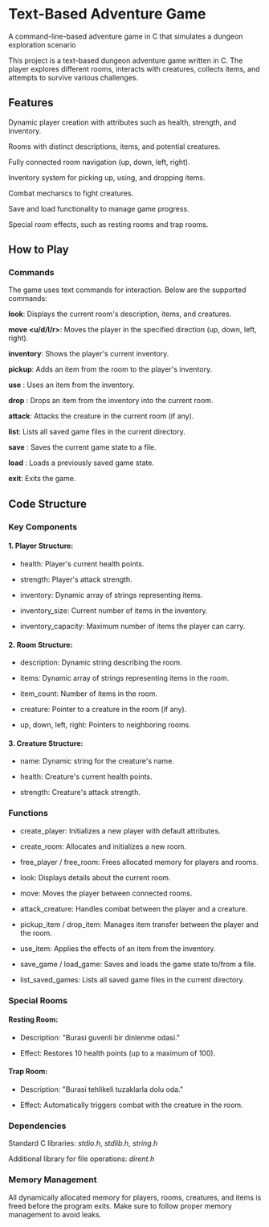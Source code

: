 # Text-Based Adventure Game
A command-line-based adventure game in C that simulates a dungeon exploration scenario

This project is a text-based dungeon adventure game written in C. The player explores different rooms, interacts with creatures, collects items, and attempts to survive various challenges.

## Features

Dynamic player creation with attributes such as health, strength, and inventory.

Rooms with distinct descriptions, items, and potential creatures.

Fully connected room navigation (up, down, left, right).

Inventory system for picking up, using, and dropping items.

Combat mechanics to fight creatures.

Save and load functionality to manage game progress.

Special room effects, such as resting rooms and trap rooms.

## How to Play

### Commands

The game uses text commands for interaction. Below are the supported commands:

**look**: Displays the current room's description, items, and creatures.

**move <u/d/l/r>**: Moves the player in the specified direction (up, down, left, right).

**inventory**: Shows the player's current inventory.

**pickup**: Adds an item from the room to the player's inventory.

**use** : Uses an item from the inventory.

**drop** : Drops an item from the inventory into the current room.

**attack**: Attacks the creature in the current room (if any).

**list**: Lists all saved game files in the current directory.

**save** : Saves the current game state to a file.

**load** : Loads a previously saved game state.

**exit**: Exits the game.




## Code Structure

### Key Components

#### 1. Player Structure:

- health: Player's current health points.

- strength: Player's attack strength.

- inventory: Dynamic array of strings representing items.

- inventory_size: Current number of items in the inventory.

- inventory_capacity: Maximum number of items the player can carry.

#### 2. Room Structure:

- description: Dynamic string describing the room.

- items: Dynamic array of strings representing items in the room.

- item_count: Number of items in the room.

- creature: Pointer to a creature in the room (if any).

- up, down, left, right: Pointers to neighboring rooms.

#### 3. Creature Structure:

- name: Dynamic string for the creature's name.

- health: Creature's current health points.

- strength: Creature's attack strength.

### Functions

- create_player: Initializes a new player with default attributes.

- create_room: Allocates and initializes a new room.

- free_player / free_room: Frees allocated memory for players and rooms.

- look: Displays details about the current room.

- move: Moves the player between connected rooms.

- attack_creature: Handles combat between the player and a creature.

- pickup_item / drop_item: Manages item transfer between the player and the room.

- use_item: Applies the effects of an item from the inventory.

- save_game / load_game: Saves and loads the game state to/from a file.

- list_saved_games: Lists all saved game files in the current directory.

### Special Rooms

#### Resting Room:

* Description: "Burasi guvenli bir dinlenme odasi."

* Effect: Restores 10 health points (up to a maximum of 100).

#### Trap Room:

* Description: "Burasi tehlikeli tuzaklarla dolu oda."

* Effect: Automatically triggers combat with the creature in the room.

### Dependencies

Standard C libraries: *stdio.h*, *stdlib.h*, *string.h*

Additional library for file operations: *dirent.h*

### Memory Management

All dynamically allocated memory for players, rooms, creatures, and items is freed before the program exits. Make sure to follow proper memory management to avoid leaks.
